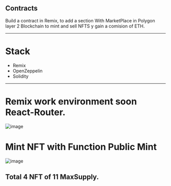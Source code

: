 ## Contracts   

Build a contract in Remix, to add a section With MarketPlace in Polygon layer 2 Blockchain to mint and sell NFTS y gain a comision of ETH.

-------------

# Stack

- Remix
- OpenZeppelin
- Solidity

---------

# Remix work environment soon React-Router.

![image](https://github.com/gonzalolater/portafolio/assets/42863568/ac136b29-9b52-429d-b754-e21741a670c4)

# Mint NFT with Function Public Mint

![image](https://github.com/gonzalolater/portafolio/assets/42863568/863953d7-0899-4f40-a2fd-0fc12909ed3a)

## Total 4 NFT of 11 MaxSupply.
